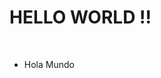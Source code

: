 <!DOCTYPE html>
<html>
<head>
</head>
<body>

<h1>HELLO WORLD !!</h1> <br>
  <!-- ul>li*10 -->
  <ul>
     <li>Hola Mundo</li>
  </ul
</body>
</html>
